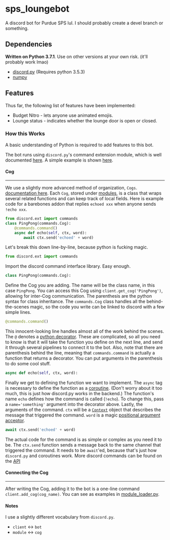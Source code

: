 # sps_loungebot

A discord bot for Purdue SPS lul. I should probably create a devel branch or something.

## Dependencies

**Written on Python 3.7.1**. Use on other versions at your own risk. (it'll probably work lmao)

* [discord.py](https://github.com/Rapptz/discord.py) (Requires python 3.5.3)
* [numpy](https://www.numpy.org/)

## Features
Thus far, the following list of features have been implemented:

* Budget Nitro - lets anyone use animated emojis.
* Lounge status - indicates whether the lounge door is open or closed.


### How this Works
A basic understanding of Python is required to add features to this bot.

The bot runs using `discord.py`'s command extension module, which is well documented [here](https://discordpy.readthedocs.io/en/rewrite/ext/commands/api.html).
A simple example is shown [here](https://github.com/Rapptz/discord.py#bot-example).

#### Cog

---
We use a slightly more advanced method of organization, `Cogs`. [documentation here](https://github.com/Rapptz/discord.py#bot-example).
Each `Cog`, stored under [modules](modules/), is a class that wraps several related functions and can keep track of local fields.
Here is example code for a barebones addon that replies `echoed xxx` when anyone sends `!echo xxx`.

```python
from discord.ext import commands
class PingPong(commands.Cog):
    @commands.command()
    async def echo(self, ctx, word):
        await ctx.send('echoed' + word)
```

Let's break this down line-by-line, because python is fucking magic.

```python
from discord.ext import commands
```
Import the discord command interface library. Easy enough.

```python
class PingPong(commands.Cog):
```
Define the Cog you are adding. The name will be the class name, in this case `PingPong`.
You can access this Cog using `client.get_cog('PingPong')`, allowing for inter-Cog communication.
The parenthesis are the python syntax for class inheritance.
The `commands.Cog` class handles all the behind-the-scenes magic, so the code you write can be linked to discord with a few simple lines.

```python
@commands.command()
```
This innocent-looking line handles almost all of the work behind the scenes.
The `@` denotes a [python decorator](https://realpython.com/primer-on-python-decorators/).
These are complicated, so all you need to know is that it will take the function you define on the next line,
and send it through several pipelines to connect it to the bot.
Also, note that there are parenthesis behind the line, meaning that `commands.command` is actually a function that returns a decorator.
You can put arguments in the parenthesis to do some cool stuff.

```python
async def echo(self, ctx, word):
```
Finally we get to defining the function we want to implement.
The `async` tag is necessary to define the function as a [coroutine](https://docs.python.org/3/library/asyncio-task.html). (Don't worry about it too much, this is just how discord.py works in the backend.)
The function's name `echo` defines how the command is called (`!echo`). To change this, pass a `name='something'` argument into the decorator above.
Lastly, the arguments of the command. `ctx` will be a [`Context`](https://discordpy.readthedocs.io/en/rewrite/ext/commands/api.html#context) object that describes the message that triggered the command.
`word` is a magic [positional argument acceptor](https://discordpy.readthedocs.io/en/rewrite/ext/commands/commands.html#positional).

```python
await ctx.send('echoed' + word)
```
The actual code for the command is as simple or complex as you need it to be.
The `ctx.send` function sends a message back to the same channel that triggered the command.
It needs to be `await`'ed, because that's just how `discord.py` and coroutines work.
More discord commands can be found on the [API](https://discordpy.readthedocs.io/en/latest/api.html)

#### Connecting the Cog

---
After writing the Cog, adding it to the bot is a one-line command `client.add_cog(cog_name)`.
You can see as examples in [module_loader.py](module_loader.py).


#### Notes
I use a slightly different vocabulary from `discord.py`.
* `client` <-> `bot`
* `module` <-> `cog`